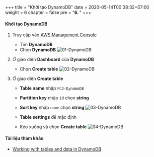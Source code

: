 +++
title = "Khởi tạo DynamoDB"
date = 2020-05-14T00:38:32+07:00
weight = 6
chapter = false
pre = "<b>6. </b>"
+++

#### Khởi tạo DynamoDB

1. Truy cập vào
   [AWS Management Console](https://aws.amazon.com/vi/free/?gclid=CjwKCAjw_ZC2BhAQEiwAXSgClvWbbk-Y8aK5QEAweAN7K8tLmdmvIiZuLvrcXaHfX9HrfLJlZr3U2xoC6y4QAvD_BwE&trk=c4f45c53-585c-4b31-8fbf-d39fbcdc603a&sc_channel=ps&ef_id=CjwKCAjw_ZC2BhAQEiwAXSgClvWbbk-Y8aK5QEAweAN7K8tLmdmvIiZuLvrcXaHfX9HrfLJlZr3U2xoC6y4QAvD_BwE:G:s&s_kwcid=AL!4422!3!637354294239!e!!g!!aws!19043613274!143453611386&all-free-tier.sort-by=item.additionalFields.SortRank&all-free-tier.sort-order=asc&awsf.Free%20Tier%20Types=*all&awsf.Free%20Tier%20Categories=*all)

   - Tìm **DynamoDB**
   - Chọn **DynamoDB**
     ![01-DynamoDB](/images/7/7-dynamodb-01.png?width=90pc)

2. Ở giao diện **Dashboard** của **DynamoDB**

   - Chọn **Create table**
     ![02-DynamoDB](/images/7/7-dynamodb-02.png?width=90pc)

3. Ở giao diện **Create table**

   - **Table name** nhập `FCJ-DynamoDB`
   - **Partition key** nhập `id` chọn **string**
   - **Sort key** nhập `name` chọn **string**
     ![03-DynamoDB](/images/7/7-dynamodb-03.png?width=90pc)

   - **Table settings** để mặc định
   - Kéo xuống và chọn **Create table**
     ![04-DynamoDB](/images/7/7-dynamodb-04.png?width=90pc)

#### Tài liệu tham khảo

- [Working with tables and data in DynamoDB](https://docs.aws.amazon.com/amazondynamodb/latest/developerguide/WorkingWithTables.html)
